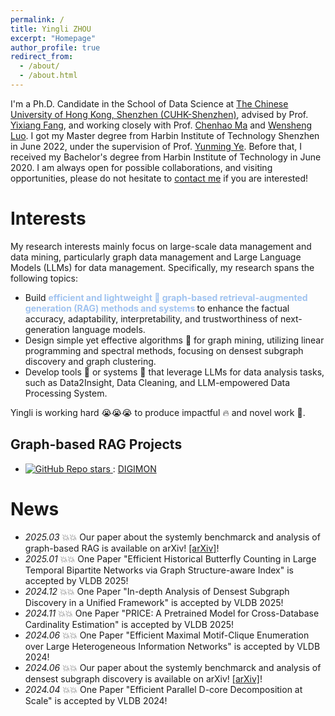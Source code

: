 ```yaml
---
permalink: /
title: Yingli ZHOU
excerpt: "Homepage"
author_profile: true
redirect_from: 
  - /about/
  - /about.html
---
```


I'm a Ph.D. Candidate in the School of Data Science at [The Chinese University of Hong Kong, Shenzhen (CUHK-Shenzhen)](https://sds.cuhk.edu.cn/endex.html), advised by Prof. [Yixiang Fang](https://fangyixiang.github.io/), and working closely with Prof. [Chenhao Ma](https://chenhao-ma.github.io/) and [Wensheng Luo](https://gearlessl.github.io/wensheng/). I got my Master degree from Harbin Institute of Technology Shenzhen in June 2022, under the supervision of Prof. [Yunming Ye](https://scholar.google.com/citations?user=n30nnskAAAAJ&hl=zh-CN). Before that, I received my Bachelor's degree from Harbin Institute of Technology in June 2020. 
I am always open for possible collaborations, and visiting opportunities, please do not hesitate to [contact me](yinglizhou@link.cuhk.edu.cn) if you are interested!
# Interests
My  research interests mainly focus on large-scale data management and data mining, particularly graph data management and Large Language Models (LLMs) for data management. Specifically, my research spans the following topics: 
- Build **<font color="#a0c3f0">efficient and lightweight 🚀 graph-based retrieval-augmented generation (RAG) methods and systems </font>** to enhance the factual accuracy, adaptability, interpretability, and trustworthiness of next-generation language models.
- Design simple yet effective algorithms 💫 for graph mining, utilizing linear programming and spectral methods, focusing on  densest subgraph discovery and graph clustering. 
- Develop tools 🔧 or systems 🔨 that leverage LLMs for data analysis tasks, such as Data2Insight, Data Cleaning, and LLM-empowered Data Processing System.

Yingli is working hard 😭😭😭 to produce impactful 🔥 and novel work 🌟. 



## Graph-based RAG Projects
- <a href="https://github.com/JayLZhou/GraphRAG"> <img alt="GitHub Repo stars" src="https://img.shields.io/github/stars/JayLZhou/GraphRAG?label=Github%20Stars&style=social"> </a>: [DIGIMON](https://github.com/JayLZhou/GraphRAG)    







#  News
- *2025.03* 💥💥 Our paper about the systemly benchmarck and analysis of graph-based RAG is available on arXiv! [[arXiv]](https://www.arxiv.org/abs/2503.04338)!
- *2025.01* 💥💥 One Paper "Efficient Historical Butterfly Counting in Large Temporal Bipartite Networks via Graph Structure-aware Index" is accepted by VLDB 2025!
- *2024.12* 💥💥 One Paper "In-depth Analysis of Densest Subgraph Discovery
in a Unified Framework" is accepted by VLDB 2025!
- *2024.11* 💥💥 One Paper "PRICE: A Pretrained Model for Cross-Database
Cardinality Estimation" is accepted by VLDB 2025!
- *2024.06* 💥💥 One Paper "Efficient Maximal Motif-Clique Enumeration over Large Heterogeneous Information Networks" is accepted by VLDB 2024!
- *2024.06* 💥💥 Our paper about the systemly benchmarck and analysis of densest subgraph discovery is available on arXiv! [[arXiv]](https://arxiv.org/pdf/2406.04738)!
- *2024.04* 💥💥 One Paper "Efficient Parallel D-core Decomposition at Scale" is accepted by VLDB 2024!

